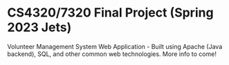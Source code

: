 # CS4320/7320 Final Project (Spring 2023 Jets)

Volunteer Management System Web Application - Built using Apache (Java backend), SQL, and other common web technologies. More info to come!
